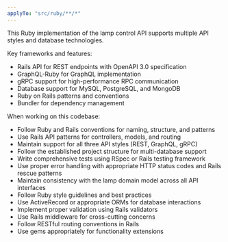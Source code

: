 ```yaml
---
applyTo: "src/ruby/**/*"
---
```


This Ruby implementation of the lamp control API supports multiple API styles and database technologies.

Key frameworks and features:
- Rails API for REST endpoints with OpenAPI 3.0 specification
- GraphQL-Ruby for GraphQL implementation
- gRPC support for high-performance RPC communication
- Database support for MySQL, PostgreSQL, and MongoDB
- Ruby on Rails patterns and conventions
- Bundler for dependency management

When working on this codebase:
- Follow Ruby and Rails conventions for naming, structure, and patterns
- Use Rails API patterns for controllers, models, and routing
- Maintain support for all three API styles (REST, GraphQL, gRPC)
- Follow the established project structure for multi-database support
- Write comprehensive tests using RSpec or Rails testing framework
- Use proper error handling with appropriate HTTP status codes and Rails rescue patterns
- Maintain consistency with the lamp domain model across all API interfaces
- Follow Ruby style guidelines and best practices
- Use ActiveRecord or appropriate ORMs for database interactions
- Implement proper validation using Rails validators
- Use Rails middleware for cross-cutting concerns
- Follow RESTful routing conventions in Rails
- Use gems appropriately for functionality extensions